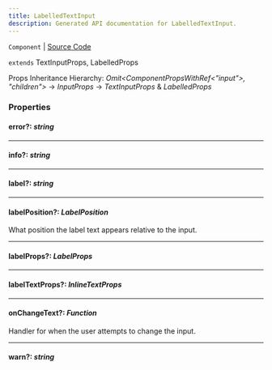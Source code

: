 ```yaml
---
title: LabelledTextInput
description: Generated API documentation for LabelledTextInput.
---
```


`Component` | [Source Code](https://github.com/mrCamelCode/jtjs/blob/ddfaeb1a2c9bf793372bb41076f65f452b124091/libs/react/lib/components/input/labelled/LabelledTextInput.tsx#L8)

`extends` TextInputProps, LabelledProps

Props Inheritance Hierarchy: _Omit<ComponentPropsWithRef<"input">, "children">_ -> _InputProps_ -> _TextInputProps_ & _LabelledProps_

### Properties

#### error?: _string_

---

#### info?: _string_

---

#### label?: _string_

---

#### labelPosition?: _LabelPosition_

What position the label text appears relative to the input.

---

#### labelProps?: _LabelProps_

---

#### labelTextProps?: _InlineTextProps_

---

#### onChangeText?: _Function_

Handler for when the user attempts to change the input.

---

#### warn?: _string_